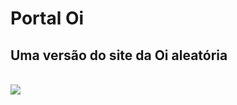 # Portal Oi

## Uma versão do site da Oi aleatória
<br>
<img src="https://cdn.discordapp.com/emojis/922900689372459038.png?size=2048">
